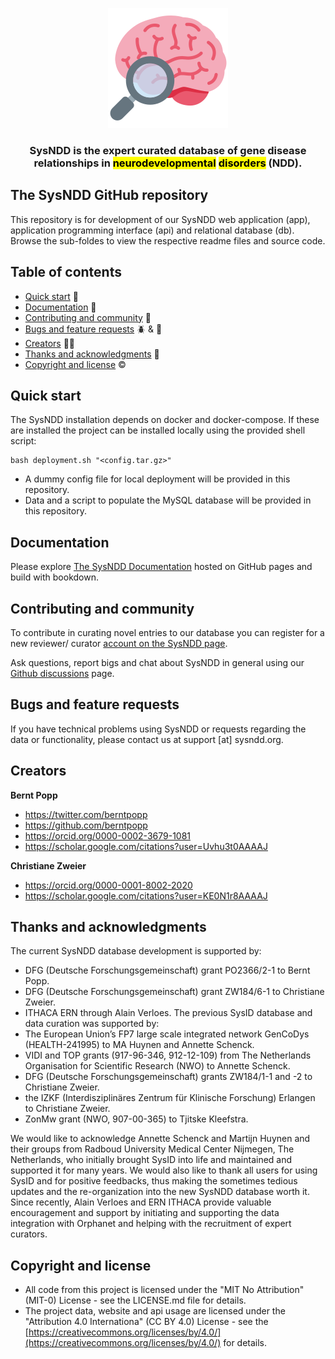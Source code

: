 <p align="center">
  <a href="https://sysndd.dbmr.unibe.ch/">
    <img src="app/public/img/icons/android-chrome-192x192.png" alt="SysNDD logo" width="192" height="192">
  </a>
</p>

<h3 align="center">
SysNDD is the expert curated database of gene disease relationships in <mark>neurodevelopmental</mark> <mark>disorders</mark> (NDD).
</h3>


## The SysNDD GitHub repository

This repository is for development of our SysNDD web application (app), application programming interface (api) and relational database (db). Browse the sub-foldes to view the respective readme files and source code.



## Table of contents

- [Quick start](#quick-start) 📝
- [Documentation](#documentation) 📝
- [Contributing and community](#contributing-and-community) 👥
- [Bugs and feature requests](#bugs-and-feature-requests) 🪲 & 🌟
- [Creators](#creators) 👩‍🔬
- [Thanks and acknowledgments](#thanks-and-acknowledgments) 🤗
- [Copyright and license](#copyright-and-license) ©️



## Quick start
The SysNDD installation depends on docker and docker-compose.
If these are installed the project can be installed locally using the provided shell script:

```
bash deployment.sh "<config.tar.gz>"
```

- A dummy config file for local deployment will be provided in this repository.
- Data and a script to populate the MySQL database will be provided in this repository.



## Documentation
Please explore [The SysNDD Documentation](https://berntpopp.github.io/sysndd/) hosted on GitHub pages and build with bookdown.


## Contributing and community
To contribute in curating novel entries to our database you can register for a new reviewer/ curator [account on the SysNDD page](https://sysndd.dbmr.unibe.ch/Register).

Ask questions, report bigs and chat about SysNDD in general using our [Github discussions](https://github.com/berntpopp/sysndd/discussions) page.


## Bugs and feature requests
If you have technical problems using SysNDD or requests regarding the data or functionality, please contact us at support [at] sysndd.org.


## Creators

**Bernt Popp**

- <https://twitter.com/berntpopp>
- <https://github.com/berntpopp>
- <https://orcid.org/0000-0002-3679-1081>
- <https://scholar.google.com/citations?user=Uvhu3t0AAAAJ>

**Christiane Zweier**

- <https://orcid.org/0000-0001-8002-2020>
- <https://scholar.google.com/citations?user=KE0N1r8AAAAJ>



## Thanks and acknowledgments
The current SysNDD database development is supported by:
- DFG (Deutsche Forschungsgemeinschaft) grant PO2366/2-1 to Bernt Popp.
- DFG (Deutsche Forschungsgemeinschaft) grant ZW184/6-1 to Christiane Zweier.
- ITHACA ERN through Alain Verloes.
The previous SysID database and data curation was supported by:
- The European Union’s FP7 large scale integrated network GenCoDys (HEALTH-241995) to MA Huynen and Annette Schenck.
- VIDI and TOP grants (917-96-346, 912-12-109) from The Netherlands Organisation for Scientific Research (NWO) to Annette Schenck.
- DFG (Deutsche Forschungsgemeinschaft) grants ZW184/1-1 and -2 to Christiane Zweier.
- the IZKF (Interdisziplinäres Zentrum für Klinische Forschung) Erlangen to Christiane Zweier.
- ZonMw grant (NWO, 907-00-365) to Tjitske Kleefstra.

We would like to acknowledge Annette Schenck and Martijn Huynen and their groups from Radboud University Medical Center Nijmegen, The Netherlands, who initially brought SysID into life and maintained and supported it for many years. We would also like to thank all users for using SysID and for positive feedbacks, thus making the sometimes tedious updates and the re-organization into the new SysNDD database worth it. Since recently, Alain Verloes and ERN ITHACA provide valuable encouragement and support by initiating and supporting the data integration with Orphanet and helping with the recruitment of expert curators.



## Copyright and license
- All code from this project is licensed under the "MIT No Attribution" (MIT-0) License - see the LICENSE.md file for details.
- The project data, website and api usage are licensed under the "Attribution 4.0 Internationa" (CC BY 4.0) License - see the [https://creativecommons.org/licenses/by/4.0/](https://creativecommons.org/licenses/by/4.0/) for details.